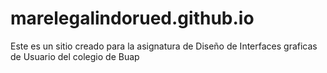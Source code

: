 # marelegalindorued.github.io
Este es un sitio creado para la asignatura de Diseño de Interfaces graficas de Usuario del colegio de Buap
